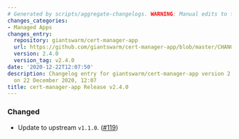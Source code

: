 ```yaml
---
# Generated by scripts/aggregate-changelogs. WARNING: Manual edits to this files will be overwritten.
changes_categories:
- Managed Apps
changes_entry:
  repository: giantswarm/cert-manager-app
  url: https://github.com/giantswarm/cert-manager-app/blob/master/CHANGELOG.md#240---2020-12-22
  version: 2.4.0
  version_tag: v2.4.0
date: '2020-12-22T12:07:50'
description: Changelog entry for giantswarm/cert-manager-app version 2.4.0, published
  on 22 December 2020, 12:07
title: cert-manager-app Release v2.4.0
---
```


### Changed
- Update to upstream `v1.1.0`. ([#119](https://github.com/giantswarm/cert-manager-app/pull/119))
